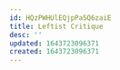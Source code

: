 ```yaml
---
id: HQzPWHUlEQjpPa5Q6zaiE
title: Leftist Critique
desc: ''
updated: 1643723096371
created: 1643723096371
---
```


